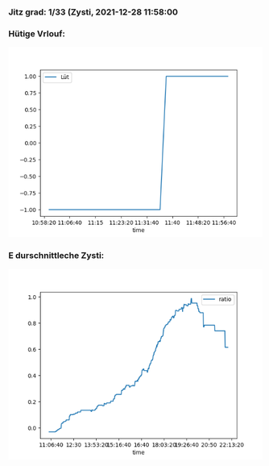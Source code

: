 ### Jitz grad: 1/33 (Zysti, 2021-12-28 11:58:00

### Hütige Vrlouf:
![Graph](Today.png)

### E durschnittleche Zysti:
![Graph](Zysti.png)